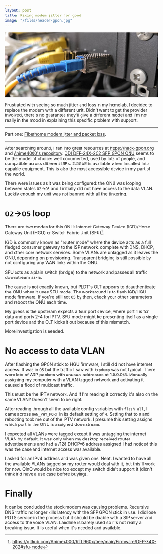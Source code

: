```yaml
---
layout: post
title: Fixing modem jitter for good
image: "/files/header-gpon.jpg"
---
```


![](/files/header-gpon.jpg)

Frustrated with seeing so much jitter and loss in my homelab, I decided to
replace the modem with a different unit. Didn't want to get the provider
involved, there's no guarantee they'll give a different model and I'm not really
in the mood in explaining this specific problem with support.

<!--more-->

---

Part one: [Fiberhome modem jitter and packet loss](/2024/01/06/fh-onu-jitter-loss.html).

---

After searching around, I ran into great resources at <https://hack-gpon.org>
and [Anime4000's repository](https://github.com/Anime4000/RTL960x). [ODI
DFP-24X-2C2 SFP GPON ONU](https://hack-gpon.org/ont-odi-realtek-dfp-34x-2c2/)
seems to be the model of choice: well documented, used by lots of people, and
compatible across different ISPs. 2.5GbE is available when installed into
capable equipment. This is also the most accessible device in my part of the
world.

There were issues as it was being configured: the ONU was looping between states
`O2`->`O5` and I initially did not have access to the data VLAN. Luckily enough
my unit was not banned with all the tinkering.

# `O2`->`O5` loop

There are two modes for this ONU: Internet Gateway Device (IGD)/Home Gateway
Unit (HGU) or Switch Fabric Unit (SFU)[^onumode].

IGD is commonly known as "router mode" where the device acts as a full fledged
consumer gateway to the ISP network, complete with DNS, DHCP, and other core
network services. Some VLANs are untagged as it leaves the ONU, depending on
provisioning. Transparent bridging is still possible by not configuring any WAN
links within the ONU.

SFU acts as a plain switch (bridge) to the network and passes all traffic
downstream as-is.

The cause is not exactly known, but PLDT's OLT appears to deauthenticate the ONU
when it uses SFU mode. The workaround is to flash IGD/HGU mode firmware. If
you're still not `O5` by then, check your other parameters and reboot the ONU
each time.

My guess is the upstream expects a four port device, where port 1 is for data
and ports 2-4 for IPTV. SFU mode might be presenting itself as a single port
device and the OLT kicks it out because of this mismatch.

More investigation is needed.

# No access to data VLAN

After flashing the GPON stick to HGU firmware, I still did not have internet
access. It was in `O5` but the traffic I saw with `tcpdump` was not typical.
There were lots of ARP packets with unusual addresses at 1.0.0.0/8. Manually
assigning my computer with a VLAN tagged network and activating it caused a
flood of multicast traffic.

This must be the IPTV network. And if I'm reading it correctly it's also on the
same VLAN? Doesn't seem to be right.

After reading through all the available config variables with `flash all`, I
came across `WAN_PHY_PORT` in its default setting of `4`. Setting that to `0`
and rebooting took me out of the IPTV network. I presume this setting assigns
which port in the ONU is assigned downstream.

I expected all VLANs were tagged except it was untagging the internet VLAN
by default. It was only when my desktop received router advertisements and had a
/128 DHCPv6 address assigned I had noticed this was the case and internet access
was available.

I asked for an IPv4 address and was given one. Neat. I wanted to have all the
available VLANs tagged so my router would deal with it, but this'll work for
now. QinQ would be nice too except my switch didn't support it (didn't think
it'd have a use case before buying).

# Finally

It can be concluded the stock modem was causing problems. Recursive DNS traffic
no longer kills latency with the SFP GPON stick in use. I did lose POTS service
in the process but it should be doable with a SIP server and access to the voice
VLAN. Landline is barely used so it's not really a breaking issue. It is useful
when it's needed and available.

[^onumode]: <https://github.com/Anime4000/RTL960x/tree/main/Firmware/DFP-34X-2C2#sfu-mode>
